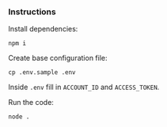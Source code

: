 ### Instructions

Install dependencies:

`npm i`

Create base configuration file:

`cp .env.sample .env`

Inside `.env` fill in `ACCOUNT_ID` and `ACCESS_TOKEN`.
  
Run the code:

`node .`

